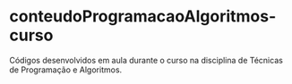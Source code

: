 # conteudoProgramacaoAlgoritmos-curso
Códigos desenvolvidos em aula durante o curso na disciplina de Técnicas de Programação e Algoritmos.
